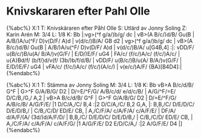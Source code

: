 # Knivskararen efter Pahl Olle

{%abc%}
X:1
T: Knivskäraren efter Påhl Olle
S: Utlärd av Jonny Soling
Z: Karin Arén
M: 3/4
L: 1/8
K: Bb
|:vg>(^f g/a/)b/g/ dc | vB>(A B/c/)d/B/ Gu(B | A/B/)A/u(^F/ D)v(D/F/ A)d | v(d/c/)B/A/ GB d2 | 
vg>(^f g/a/)b/g/ dc | vB>(A B/c/)d/B/ Gu(B | A/B/)A/u(^F/ D)v(D/F/ A)d | v(d/c/)B/A/ u[G4B,4] :|:
vDD/F/ u(B/c/)B/u(A/ B/A/)v(G/F/ | E/D/)E/F/ uG4 | FA/c/ (f/c/)A/c/ (f/c/)A/c/ | u{A}Bd/f/ (b/f/)d/v(f/ (3b/)b/f/d/B/ | 
vDD/F/ u(B/c/)B/u(A/ B/A/)v(G/F/ | E/D/)E/F/ uG4 | vFA/c/ (f/c/)A/c/ (f/c/)(A/c/) | v(e/c/)A/F/ {BA}[B4D4]:| 
{%endabc%}


{%abc%}
X:1
T: Stämma av Jonny Soling
M: 3/4
L: 1/8
K: Bb
vB>A B/c/d/B/ G^F | G>^F G/A/B/G/ D2 | D/=E/^F/G/ A/B/c/d/ e/d/c/B/ | A/G/^F/=E/ D/C/B,/G,/ A,2 | 
vB>A B/c/d/B/ G^F | G>^F G/A/B/G/ D2 | D/=E/^F/G/ A/B/c/B/ A/G/F/E/ |1 D/C/A,/C/ B,4 :|2 D/C/A,/C/ B,2 G,A, |:
B,B,/C/ D/E/D/C/ D/E/D/B,/ | C/B,/C/D/ ED/E/ CB, | A,/C/F/A/ c/A/F/A/ c/A/F/E/ | DF/A/ d/A/F/(A/ (3d/)d/A/F/D/ | 
B,B,/C/ D/E/D/C/ D/E/D/B,/ | C/B,/C/D/ ED/E/ CB, | A,/C/F/A/ c/A/F/A/ c/A/F/G/ |1 A/G/F/E/ D2 E/D/C/A,/ :|2 A/G/F/E/ D4 |]
{%endabc%}


